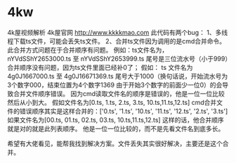 # 4kw
4k屋视频解析
4k屋官网 http://www.kkkkmao.com
此代码有两个bug：
1、多线程下载ts文件，可能会丢失ts文件。
2、合并ts文件因为调用的是cmd合并命令。此合并方式问题在于合并顺序有问题。
例如：ts文件名为，nYVdSShY2653000.ts 至  nYVdSShY2653999.ts 尾号是三位流水号（小于999）合并顺序没有问题，因为ts文件里面已经补0了；
假如：
ts 文件名为 4g0J1667000.ts 至 4g0J16671369.ts 尾号大于1000（换句话说，开始流水号为3个数字000，结束位置为4个数字1369 由于开始3个数字的前面少一位0）的会导致合并文件顺序错误。
因为cmd读取文件名的顺序是错误的，他是一位一位比较然后从小到大。
假如文件名为[0.ts, 1.ts, 2.ts, 3.ts, 10.ts,11.ts,12.ts]
cmd合并文件的错误顺序其实是这样合并的：['0.ts', '1.ts', '10.ts', '11.ts', '12.ts', '2.ts', '3.ts']
如果文件名为[00.ts, 01.ts, 02.ts, 03.ts, 10.ts,11.ts,12.ts]
这样的话，他合并顺序就是对的就是此列表顺序。
他是一位一位比较的，而不是先看文件名到底多长。

希望有大佬看见，能帮我找到解决方案。文件丢失其实很好解决，主要还是这个合并。
